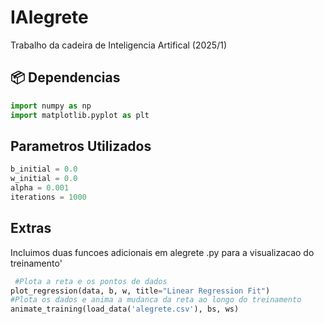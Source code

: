 # IAlegrete
Trabalho da cadeira de Inteligencia Artifical (2025/1)

## 📦 Dependencias
```python
import numpy as np 
import matplotlib.pyplot as plt
```

## Parametros Utilizados
```python
b_initial = 0.0  
w_initial = 0.0
alpha = 0.001 
iterations = 1000
```

## Extras
Incluimos duas funcoes adicionais em alegrete .py para a visualizacao do treinamento'
```python
 #Plota a reta e os pontos de dados
plot_regression(data, b, w, title="Linear Regression Fit")
#Plota os dados e anima a mudanca da reta ao longo do treinamento
animate_training(load_data('alegrete.csv'), bs, ws) 
```
